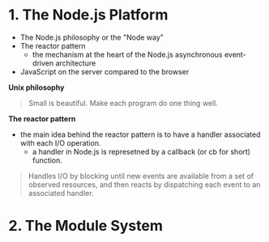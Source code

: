 # 1. The Node.js Platform

- The Node.js philosophy or the "Node way"
- The reactor pattern
	- the mechanism at the heart of the Node.js asynchronous event-driven architecture
- JavaScript on the server compared to the browser

**Unix philosophy**
> Small is beautiful.
> Make each program do one thing well.

**The reactor pattern**
- the main idea behind the reactor pattern is to have a handler associated with each I/O operation.
	- a handler in Node.js is represetned by a callback (or cb for short) function.

>Handles I/O by blocking until new events are available from a set of observed resources, and then reacts by dispatching each event to an associated handler.

# 2. The Module System

